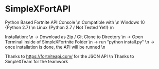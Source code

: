 # SimpleXFortAPI

Python Based Fortnite API Console  \n
Compatible with \n
  Windows 10 {Python 2.7} \n
  Linux {Python 2.7 / Not Tested Yet!} \n
  
 Installation: \n
  -> Download as Zip / Git Clone to Directory \n
  -> Open Terminal inside of SimpleXFortnite Folder \n
  -> run "python install.py" \n
  -> once installation is done, the API will be runned \n
 
 Thanks to https://fortniteapi.com/ for the JSON API \n
 Thanks to SimpleXTeam for the teamwork
